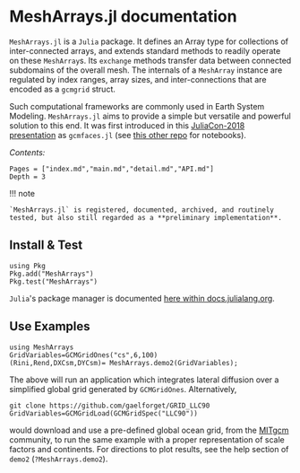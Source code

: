 # MeshArrays.jl documentation

`MeshArrays.jl` is a `Julia` package. It defines an Array type for collections of inter-connected arrays, and extends standard methods to readily operate on these `MeshArray`s. Its `exchange` methods transfer data between connected subdomains of the overall mesh. The internals of a `MeshArray` instance are regulated by index ranges, array sizes, and inter-connections that are encoded as a `gcmgrid` struct.

Such computational frameworks are commonly used in Earth System Modeling. `MeshArrays.jl` aims to provide a simple but versatile and powerful solution to this end. It was first introduced in this [JuliaCon-2018 presentation](https://youtu.be/RDxAy_zSUvg) as `gcmfaces.jl` (see [this other repo](https://github.com/gaelforget/JuliaCon2018Notebooks.git) for notebooks).

_Contents:_

```@contents
Pages = ["index.md","main.md","detail.md","API.md"]
Depth = 3
```

!!! note

    `MeshArrays.jl` is registered, documented, archived, and routinely tested, but also still regarded as a **preliminary implementation**.

## Install & Test

```
using Pkg
Pkg.add("MeshArrays")
Pkg.test("MeshArrays")
```

`Julia`'s package manager is documented [here within docs.julialang.org](https://docs.julialang.org/en/stable/stdlib/Pkg/).

## Use Examples

```
using MeshArrays
GridVariables=GCMGridOnes("cs",6,100)
(Rini,Rend,DXCsm,DYCsm)= MeshArrays.demo2(GridVariables);
```

The above will run an application which integrates lateral diffusion over a simplified global grid generated by `GCMGridOnes`. Alternatively,

```
git clone https://github.com/gaelforget/GRID_LLC90
GridVariables=GCMGridLoad(GCMGridSpec("LLC90"))
```

would download and use a pre-defined global ocean grid, from the [MITgcm](https://mitgcm.readthedocs.io/en/latest/) community, to run the same example with a proper representation of scale factors and continents. For directions to plot results, see the help section of `demo2` (`?MeshArrays.demo2`).
